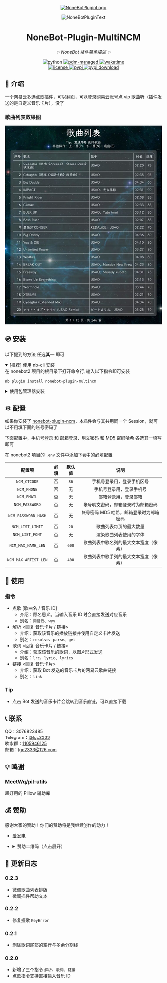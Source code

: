 <!-- markdownlint-disable MD031 MD033 MD036 MD041 -->

<div align="center">

<a href="https://v2.nonebot.dev/store">
  <img src="https://raw.githubusercontent.com/A-kirami/nonebot-plugin-template/resources/nbp_logo.png" width="180" height="180" alt="NoneBotPluginLogo">
</a>

<p>
  <img src="https://raw.githubusercontent.com/A-kirami/nonebot-plugin-template/resources/NoneBotPlugin.svg" width="240" alt="NoneBotPluginText">
</p>

# NoneBot-Plugin-MultiNCM

_✨ NoneBot 插件简单描述 ✨_

<img src="https://img.shields.io/badge/python-3.8+-blue.svg" alt="python">
<a href="https://pdm.fming.dev">
  <img src="https://img.shields.io/badge/pdm-managed-blueviolet" alt="pdm-managed">
</a>
<a href="https://wakatime.com/badge/user/b61b0f9a-f40b-4c82-bc51-0a75c67bfccf/project/f4778875-45a4-4688-8e1b-b8c844440abb">
  <img src="https://wakatime.com/badge/user/b61b0f9a-f40b-4c82-bc51-0a75c67bfccf/project/f4778875-45a4-4688-8e1b-b8c844440abb.svg" alt="wakatime">
</a>

<br />

<a href="./LICENSE">
  <img src="https://img.shields.io/github/license/lgc-NB2Dev/nonebot-plugin-multincm.svg" alt="license">
</a>
<a href="https://pypi.python.org/pypi/nonebot-plugin-multincm">
  <img src="https://img.shields.io/pypi/v/nonebot-plugin-multincm.svg" alt="pypi">
</a>
<a href="https://pypi.python.org/pypi/nonebot-plugin-multincm">
  <img src="https://img.shields.io/pypi/dm/nonebot-plugin-multincm" alt="pypi download">
</a>

</div>

## 📖 介绍

一个网易云多选点歌插件，可以翻页，可以登录网易云账号点 vip 歌曲听（插件发送的是自定义音乐卡片），没了

### 歌曲列表效果图

![pic](https://raw.githubusercontent.com/lgc-NB2Dev/readme/main/multincm/QQ图片20230515025601.jpg)

## 💿 安装

以下提到的方法 任选**其一** 即可

<details open>
<summary>[推荐] 使用 nb-cli 安装</summary>
在 nonebot2 项目的根目录下打开命令行, 输入以下指令即可安装

```bash
nb plugin install nonebot-plugin-multincm
```

</details>

<details>
<summary>使用包管理器安装</summary>
在 nonebot2 项目的插件目录下, 打开命令行, 根据你使用的包管理器, 输入相应的安装命令

<details>
<summary>pip</summary>

```bash
pip install nonebot-plugin-multincm
```

</details>
<details>
<summary>pdm</summary>

```bash
pdm add nonebot-plugin-multincm
```

</details>
<details>
<summary>poetry</summary>

```bash
poetry add nonebot-plugin-multincm
```

</details>
<details>
<summary>conda</summary>

```bash
conda install nonebot-plugin-multincm
```

</details>

打开 nonebot2 项目根目录下的 `pyproject.toml` 文件, 在 `[tool.nonebot]` 部分的 `plugins` 项里追加写入

```toml
[tool.nonebot]
plugins = [
    # ...
    "nonebot_plugin_multincm"
]
```

</details>

## ⚙️ 配置

如果你安装了 [nonebot-plugin-ncm](https://github.com/kitUIN/nonebot-plugin-ncm)，本插件会与其共用同一个 Session，就可以不用填下面的账号密码了

下面配置中，手机号登录 和 邮箱登录、明文密码 和 MD5 密码哈希 各选其一填写即可

在 nonebot2 项目的 `.env` 文件中添加下表中的必填配置

|        配置项        | 必填 | 默认值 |                  说明                   |
| :------------------: | :--: | :----: | :-------------------------------------: |
|     `NCM_CTCODE`     |  否  |  `86`  |       手机号登录用，登录手机区号        |
|     `NCM_PHONE`      |  否  |   无   |        手机号登录用，登录手机号         |
|     `NCM_EMAIL`      |  否  |   无   |          邮箱登录用，登录邮箱           |
|    `NCM_PASSWORD`    |  否  |   无   |   帐号明文密码，邮箱登录时为邮箱密码    |
| `NCM_PASSWORD_HASH`  |  否  |   无   | 帐号密码 MD5 哈希，邮箱登录时为邮箱密码 |
|   `NCM_LIST_LIMIT`   |  否  |  `20`  |         歌曲列表每页的最大数量          |
|   `NCM_LIST_FONT`    |  否  |   无   |         渲染歌曲列表使用的字体          |
|  `NCM_MAX_NAME_LEN`  |  否  | `600`  | 歌曲列表中歌名列的最大文本宽度（像素）  |
| `NCM_MAX_ARTIST_LEN` |  否  | `400`  | 歌曲列表中歌手列的最大文本宽度（像素）  |

## 🎉 使用

### 指令

- 点歌 [歌曲名 / 音乐 ID]
  - 介绍：顾名思义。当输入音乐 ID 时会直接发送对应音乐
  - 别名：`网易云`、`wyy`
- 解析 <回复 音乐卡片 / 链接>
  - 介绍：获取该音乐的播放链接并使用自定义卡片发送
  - 别名：`resolve`、`parse`、`get`
- 歌词 <回复 音乐卡片 / 链接>
  - 介绍：获取该音乐的歌词，以图片形式发送
  - 别名：`lrc`、`lyric`、`lyrics`
- 链接 <回复 音乐卡片>
  - 介绍：获取 Bot 发送的音乐卡片的网易云歌曲链接
  - 别名：`link`

### Tip

- 点击 Bot 发送的音乐卡片会跳转到音乐直链，可以直接下载

## 📞 联系

QQ：3076823485  
Telegram：[@lgc2333](https://t.me/lgc2333)  
吹水群：[1105946125](https://jq.qq.com/?_wv=1027&k=Z3n1MpEp)  
邮箱：<lgc2333@126.com>

## 💡 鸣谢

### [MeetWq/pil-utils](https://github.com/MeetWq/pil-utils)

超好用的 Pillow 辅助库

## 💰 赞助

感谢大家的赞助！你们的赞助将是我继续创作的动力！

- [爱发电](https://afdian.net/@lgc2333)
- <details>
    <summary>赞助二维码（点击展开）</summary>

  ![讨饭](https://raw.githubusercontent.com/lgc2333/ShigureBotMenu/master/src/imgs/sponsor.png)

  </details>

## 📝 更新日志

### 0.2.3

- 微调歌曲列表排版
- 微调插件帮助文本

### 0.2.2

- 修复搜歌 `KeyError`

### 0.2.1

- 删除歌词尾部的空行与多余分割线

### 0.2.0

- 新增了三个指令 `解析`、`歌词`、`链接`
- 点歌指令支持直接输入音乐 ID
